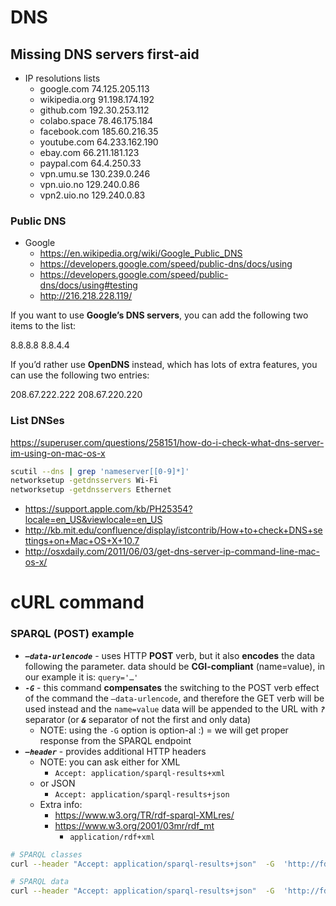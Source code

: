 # DNS

## Missing DNS servers first-aid

+ IP resolutions lists
  + google.com 74.125.205.113
  + wikipedia.org 91.198.174.192
  + github.com 192.30.253.112
  + colabo.space 78.46.175.184
  + facebook.com 185.60.216.35
  + youtube.com 64.233.162.190
  + ebay.com 66.211.181.123
  + paypal.com 64.4.250.33
  + vpn.umu.se 130.239.0.246
  + vpn.uio.no 129.240.0.86
  + vpn2.uio.no 129.240.0.83

### Public DNS

+ Google 
  + https://en.wikipedia.org/wiki/Google_Public_DNS
  + https://developers.google.com/speed/public-dns/docs/using
  + https://developers.google.com/speed/public-dns/docs/using#testing
  + http://216.218.228.119/

If you want to use **Google’s DNS servers**, you can add the following two items to the list:

8.8.8.8
8.8.4.4

If you’d rather use **OpenDNS** instead, which has lots of extra features, you can use the following two entries:

208.67.222.222
208.67.220.220

### List DNSes

https://superuser.com/questions/258151/how-do-i-check-what-dns-server-im-using-on-mac-os-x

```sh
scutil --dns | grep 'nameserver[[0-9]*]'
networksetup -getdnsservers Wi-Fi
networksetup -getdnsservers Ethernet
```

+ https://support.apple.com/kb/PH25354?locale=en_US&viewlocale=en_US
+ http://kb.mit.edu/confluence/display/istcontrib/How+to+check+DNS+settings+on+Mac+OS+X+10.7
+ http://osxdaily.com/2011/06/03/get-dns-server-ip-command-line-mac-os-x/

# cURL command

### SPARQL (POST) example

+ ***`—data-urlencode`*** - uses HTTP **POST** verb, but it also **encodes** the data following the parameter. data should be **CGI-compliant** (name=value), in our example it is: `query='…'`
+ ***`-G`*** - this command **compensates** the switching to the POST verb effect of the command the `—data-urlencode`, and therefore the GET verb will be used instead and the `name=value` data will be appended to the URL with ***`?`*** separator (or ***`&`*** separator of not the first and only data)
  + NOTE: using the `-G` option is option-al :) = we will get proper response from the SPARQL endpoint
+ ***`—header`*** - provides additional HTTP headers
  + NOTE: you can ask either for XML
    + `Accept: application/sparql-results+xml`
  + or JSON
    + `Accept: application/sparql-results+json`
  + Extra info:
    + https://www.w3.org/TR/rdf-sparql-XMLres/
    + https://www.w3.org/2001/03mr/rdf_mt
      + `application/rdf+xml`


```sh
# SPARQL classes
curl --header "Accept: application/sparql-results+json"  -G  'http://fdbsun1.cs.umu.se:3030/demo3models/query' --data-urlencode query='prefix owl: <http://www.w3.org/2002/07/owl#> prefix rdfs: <http://www.w3.org/2000/01/rdf-schema#> SELECT DISTINCT ?class ?label ?description WHERE {  ?class a owl:Class.  OPTIONAL { ?class rdfs:label ?label}  OPTIONAL { ?class rdfs:comment ?description}}'

# SPARQL data
curl --header "Accept: application/sparql-results+json"  -G  'http://fdbsun1.cs.umu.se:3030/demo3models/query' --data-urlencode query='prefix owl: <http://www.w3.org/2002/07/owl#> prefix rdfs: <http://www.w3.org/2000/01/rdf-schema#> SELECT DISTINCT ?subject ?predicate ?object WHERE {?subject ?predicate ?object} LIMIT 100'
```

